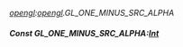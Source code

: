 _[opengl](../../modules/opengl/opengl-module.md):[opengl](../../modules/opengl/opengl-module.md).GL\_ONE\_MINUS\_SRC\_ALPHA_
##### Const GL\_ONE\_MINUS\_SRC\_ALPHA:[Int](../../modules/wonkey/wonkey-types-int.md)
